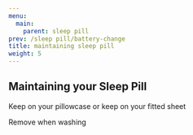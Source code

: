 ```yaml
---
menu:
  main:
    parent: sleep pill
prev: /sleep pill/battery-change
title: maintaining sleep pill
weight: 5
---
```


## Maintaining your Sleep Pill


Keep on your pillowcase or keep on your fitted sheet

Remove when washing
